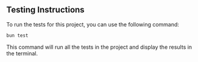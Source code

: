 ## Testing Instructions

To run the tests for this project, you can use the following command:

```bash
bun test
```

This command will run all the tests in the project and display the results in the terminal.
